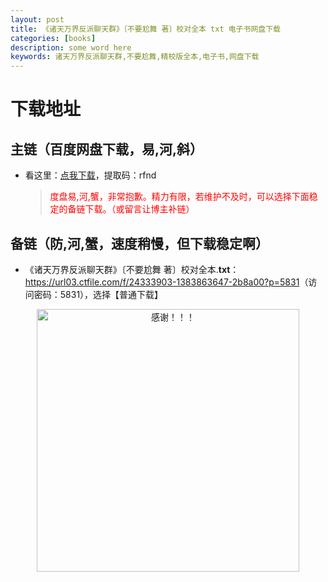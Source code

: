 ```yaml
---
layout: post
title: 《诸天万界反派聊天群》〔不要尬舞 著〕校对全本 txt 电子书网盘下载
categories: [books]
description: some word here
keywords: 诸天万界反派聊天群,不要尬舞,精校版全本,电子书,网盘下载
---
```


# 下载地址

## 主链（百度网盘下载，易,河,斜）

- 看这里：[点我下载](https://pan.baidu.com/s/1iMXUbSbtZQZjDcqDmnWUyw?pwd=rfnd)，提取码：rfnd

  > <p style="color:red" >度盘易,河,蟹，非常抱歉。精力有限，若维护不及时，可以选择下面稳定的备链下载。（或留言让博主补链）</p>

## 备链（防,河,蟹，速度稍慢，但下载稳定啊）

- 《诸天万界反派聊天群》〔不要尬舞 著〕校对全本.**txt**：<https://url03.ctfile.com/f/24333903-1383863647-2b8a00?p=5831>（访问密码：5831），选择【普通下载】

<div align="center"><img src="https://pic.imgdb.cn/item/6707df6bd29ded1a8ce37031.gif" alt="感谢！！！" width="420px" height="auto"/></div>
